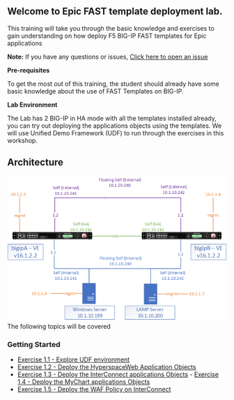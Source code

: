 ## Welcome to Epic FAST template deployment lab. 
This training will take you through the basic knowledge and exercises to gain understanding on how deploy F5 BIG-IP FAST templates for Epic applications

**Note:** 
If you have any questions or issues, [Click here to open an issue](https://github.com/scshitole/Fast_template.io/issues)

**Pre-requisites**

To get the most out of this training, the student should already have some basic knowledge about the use of FAST Templates on BIG-IP.

**Lab Environment**

The Lab has 2 BIG-IP in HA mode with all the templates installed already, you can try out deploying the applications objects using the templates.
We will use Unified Demo Framework (UDF) to run through the exercises in this workshop. 

## Architecture
![Demo Arch](docs/image1641.png)
The following topics will be covered

### Getting Started
- [Exercise 1.1 - Explore UDF environment](Exercise1.1)   
- [Exercise 1.2 - Deploy the HyperspaceWeb Application Objects](Exercise1.2) 
- [Exercise 1.3 - Deploy the InterConnect applications Objects](Exercise1.3)  - [Exercise 1.4 - Deploy the MyChart applications Objects](Exercise1.4)   
- [Exercise 1.5 - Deploy the WAF Policy on InterConnect](Exercise1.5)   
